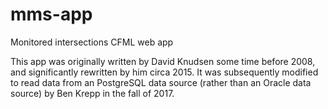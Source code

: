 # mms-app
Monitored intersections CFML web app

This app was originally written by David Knudsen some time  before 2008, and significantly rewritten by him circa 2015. It was subsequently modified to read data from an PostgreSQL data source (rather than an Oracle data source) by Ben Krepp in the fall of 2017.


